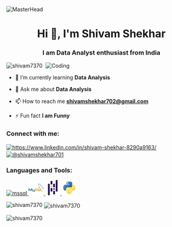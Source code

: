 ![MasterHead](https://camo.githubusercontent.com/d686a0881e92637f47f85161927b9719a2f64edcf18740e8b6548bd65837452b/68747470733a2f2f7374617469632e7769787374617469632e636f6d2f6d656469612f3663333839335f36306230326635373739616234613233396137313566343162613661303037657e6d76325f645f353030305f313434375f735f322e676966)
<h1 align="center">Hi 👋, I'm Shivam Shekhar</h1>
<h3 align="center">I am Data Analyst enthusiast from India</h3>
<img align="right" alt="Coding" width="400" src="https://media.licdn.com/dms/image/C4D12AQEeKAn9dPLbhw/article-cover_image-shrink_720_1280/0/1616667695311?e=1716422400&v=beta&t=tjz2ZXIAhvtYSjtUaAVkcWelkxe1nGWsyTojwDnoC-E">

<p align="left"> <img src="https://komarev.com/ghpvc/?username=shivam7370&label=Profile%20views&color=0e75b6&style=flat" alt="shivam7370" /> </p>

- 🌱 I’m currently learning **Data Analysis**

- 💬 Ask me about **Data Analysis**

- 📫 How to reach me **shivamshekhar702@gmail.com**

- ⚡ Fun fact **I am Funny**

<h3 align="left">Connect with me:</h3>
<p align="left">
<a href="https://www.linkedin.com/in/shivam-shekhar-8290a9163/" target="blank"><img align="center" src="https://raw.githubusercontent.com/rahuldkjain/github-profile-readme-generator/master/src/images/icons/Social/linked-in-alt.svg" alt="https://www.linkedin.com/in/shivam-shekhar-8290a9163/" height="30" width="40" /></a>
<a href="https://www.hackerrank.com/profile/shivamshekhar701" target="blank"><img align="center" src="https://raw.githubusercontent.com/rahuldkjain/github-profile-readme-generator/master/src/images/icons/Social/hackerrank.svg" alt="@shivamshekhar701" height="30" width="40" /></a>
</p>

<h3 align="left">Languages and Tools:</h3>
<p align="left"> <a href="https://www.microsoft.com/en-us/sql-server" target="_blank" rel="noreferrer"> <img src="https://www.svgrepo.com/show/303229/microsoft-sql-server-logo.svg" alt="mssql" width="40" height="40"/> </a> <a href="https://www.mysql.com/" target="_blank" rel="noreferrer"> <img src="https://raw.githubusercontent.com/devicons/devicon/master/icons/mysql/mysql-original-wordmark.svg" alt="mysql" width="40" height="40"/> </a> <a href="https://pandas.pydata.org/" target="_blank" rel="noreferrer"> <img src="https://raw.githubusercontent.com/devicons/devicon/2ae2a900d2f041da66e950e4d48052658d850630/icons/pandas/pandas-original.svg" alt="pandas" width="40" height="40"/> </a> <a href="https://www.python.org" target="_blank" rel="noreferrer"> <img src="https://raw.githubusercontent.com/devicons/devicon/master/icons/python/python-original.svg" alt="python" width="40" height="40"/> </a> </p>

<p><img align="left" src="https://github-readme-stats.vercel.app/api/top-langs?username=shivam7370&show_icons=true&locale=en&layout=compact" alt="shivam7370" /></p>

<p>&nbsp;<img align="center" src="https://github-readme-stats.vercel.app/api?username=shivam7370&show_icons=true&locale=en" alt="shivam7370" /></p>

<p><img align="center" src="https://github-readme-streak-stats.herokuapp.com/?user=shivam7370&" alt="shivam7370" /></p>
